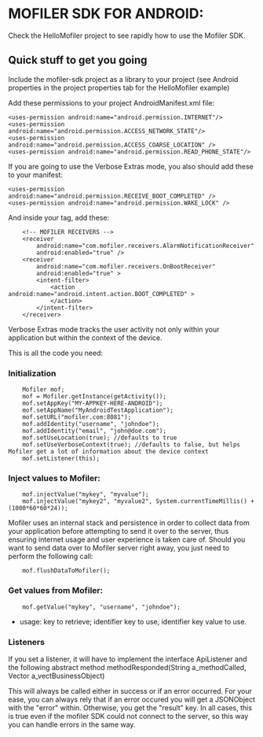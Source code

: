 # MOFILER SDK FOR ANDROID:

Check the HelloMofiler project to see rapidly how to use the Mofiler SDK.


## Quick stuff to get you going

Include the mofiler-sdk project as a library to your project (see Android properties in the project properties tab for the HelloMofiler example)

Add these permissions to your project AndroidManifest.xml file:

    <uses-permission android:name="android.permission.INTERNET"/>
    <uses-permission android:name="android.permission.ACCESS_NETWORK_STATE"/>
    <uses-permission android:name="android.permission.ACCESS_COARSE_LOCATION" />
    <uses-permission android:name="android.permission.READ_PHONE_STATE"/>

If you are going to use the Verbose Extras mode, you also should add these to your manifest:

    <uses-permission android:name="android.permission.RECEIVE_BOOT_COMPLETED" />
    <uses-permission android:name="android.permission.WAKE_LOCK" />

And inside your <application> tag, add these:
        <!-- MOFILER SERVICES -->
        <service android:name="com.mofiler.service.AlarmService" />


        <!-- MOFILER RECEIVERS -->
        <receiver
            android:name="com.mofiler.receivers.AlarmNotificationReceiver"
            android:enabled="true" />
        <receiver
            android:name="com.mofiler.receivers.OnBootReceiver"
            android:enabled="true" >
            <intent-filter>
                <action android:name="android.intent.action.BOOT_COMPLETED" >
                </action>
            </intent-filter>
        </receiver>

Verbose Extras mode tracks the user activity not only within your application but within the context of the device.

This is all the code you need:

### Initialization

        Mofiler mof;
        mof = Mofiler.getInstance(getActivity());
        mof.setAppKey("MY-APPKEY-HERE-ANDROID");
        mof.setAppName("MyAndroidTestApplication");
        mof.setURL("mofiler.com:8081");
        mof.addIdentity("username", "johndoe");
        mof.addIdentity("email", "john@doe.com");
        mof.setUseLocation(true); //defaults to true
        mof.setUseVerboseContext(true); //defaults to false, but helps Mofiler get a lot of information about the device context
        mof.setListener(this);

### Inject values to Mofiler:

  		mof.injectValue("mykey", "myvalue");
        mof.injectValue("mykey2", "myvalue2", System.currentTimeMillis() + (1000*60*60*24));

Mofiler uses an internal stack and persistence in order to collect data from your application before attempting to send it over to the server, thus
ensuring internet usage and user experience is taken care of.
Should you want to send data over to Mofiler server right away, you just need to perform the following call:

        mof.flushDataToMofiler();


### Get values from Mofiler:

        mof.getValue("mykey", "username", "johndoe");

- usage: key to retrieve; identifier key to use, identifier key value to use.


### Listeners

If you set a listener, it will have to implement the interface ApiListener and the following abstract method
		methodResponded(String a_methodCalled, Vector a_vectBusinessObject)

This will always be called either in success or if an error occurred. For your ease, you can always rely that
if an error occured you will get a JSONObject with the "error" within.
Otherwise, you get the "result" key.
In all cases, this is true even if the mofiler SDK could not connect to the server, so this way you can handle errors
in the same way.



